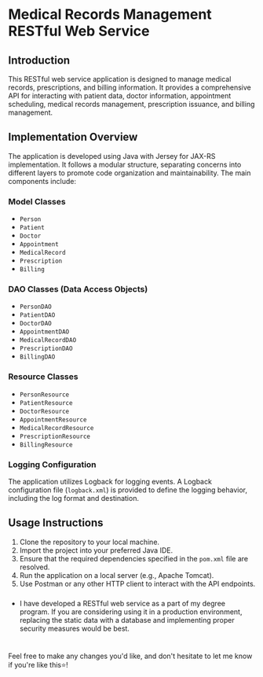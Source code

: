
# Medical Records Management RESTful Web Service

## Introduction
This RESTful web service application is designed to manage medical records, prescriptions, and billing information. It provides a comprehensive API for interacting with patient data, doctor information, appointment scheduling, medical records management, prescription issuance, and billing management.

## Implementation Overview
The application is developed using Java with Jersey for JAX-RS implementation. It follows a modular structure, separating concerns into different layers to promote code organization and maintainability. The main components include:

### Model Classes

- `Person`
- `Patient`
- `Doctor`
- `Appointment`
- `MedicalRecord`
- `Prescription`
- `Billing`

### DAO Classes (Data Access Objects)

- `PersonDAO`
- `PatientDAO`
- `DoctorDAO`
- `AppointmentDAO`
- `MedicalRecordDAO`
- `PrescriptionDAO`
- `BillingDAO`

### Resource Classes

- `PersonResource`
- `PatientResource`
- `DoctorResource`
- `AppointmentResource`
- `MedicalRecordResource`
- `PrescriptionResource`
- `BillingResource`

### Logging Configuration
The application utilizes Logback for logging events. A Logback configuration file (`logback.xml`) is provided to define the logging behavior, including the log format and destination.



## Usage Instructions
1. Clone the repository to your local machine.
2. Import the project into your preferred Java IDE.
3. Ensure that the required dependencies specified in the `pom.xml` file are resolved.
4. Run the application on a local server (e.g., Apache Tomcat).
5. Use Postman or any other HTTP client to interact with the API endpoints.

###
- I have developed a RESTful web service as a part of my degree program. If you are considering using it in a production environment, replacing the static data with a database and implementing proper security measures would be best.

#
Feel free to make any changes you'd like, and don't hesitate to let me know if you're like this⭐!
